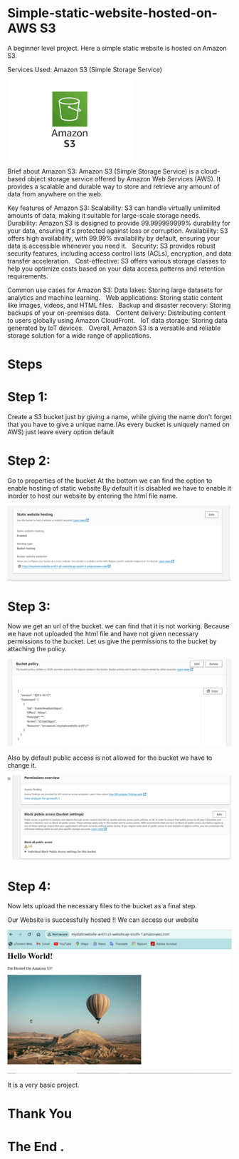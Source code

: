 # Simple-static-website-hosted-on-AWS S3
A beginner level project. 
Here a simple static website is hosted on Amazon S3.

Services Used:
Amazon S3 (Simple Storage Service)

![Amazon S3](https://github.com/AbdulR431/Simple-static-website-hosted-on-AWSS3/blob/main/Images/Amazon%20s3.png)

Brief about Amazon S3:
Amazon S3 (Simple Storage Service) is a cloud-based object storage service offered by Amazon Web Services (AWS). It provides a scalable and durable way to store and retrieve any amount of data from anywhere on the web.   

Key features of Amazon S3:
Scalability: S3 can handle virtually unlimited amounts of data, making it suitable for large-scale storage needs.   
Durability: Amazon S3 is designed to provide 99.999999999% durability for your data, ensuring it's protected against loss or corruption.
Availability: S3 offers high availability, with 99.99% availability by default, ensuring your data is accessible whenever you need it.   
Security: S3 provides robust security features, including access control lists (ACLs), encryption, and data transfer acceleration.   
Cost-effective: S3 offers various storage classes to help you optimize costs based on your data access patterns and retention requirements.   

Common use cases for Amazon S3:
Data lakes: Storing large datasets for analytics and machine learning.   
Web applications: Storing static content like images, videos, and HTML files.   
Backup and disaster recovery: Storing backups of your on-premises data.   
Content delivery: Distributing content to users globally using Amazon CloudFront.   
IoT data storage: Storing data generated by IoT devices.   
Overall, Amazon S3 is a versatile and reliable storage solution for a wide range of applications.   

# Steps
# Step 1:

Create a S3 bucket just by giving a name,
while giving the name don't forget that you have to give a unique name.(As every bucket is uniquely named on AWS)
just leave every option default


# Step 2:
 Go to properties of the bucket
 At the bottom we can find the option to enable hosting of static website
 By default it is disabled
 we have to enable it inorder to host our website by entering the html file name.

![Enabling Static website hosting](https://github.com/AbdulR431/Simple-static-website-hosted-on-AWSS3/blob/main/Images/s3%20bucket%20enabling%20static%20website%20hosting.PNG)

# Step 3:
 Now we get an url of the bucket.
 we can find that it is not working.
 Because we have not uploaded the html file and have not given necessary permissions to the bucket.
 Let us give the permissions to the bucket by attaching the policy.

 ![Attached policy](https://github.com/AbdulR431/Simple-static-website-hosted-on-AWSS3/blob/main/Images/S3%20bucket%20policy.PNG)

 Also by default public access is not allowed for the bucket we have to change it.

 ![unblocked the access to the S3 bucket](https://github.com/AbdulR431/Simple-static-website-hosted-on-AWSS3/blob/main/Images/S3%20bucket%20Access.PNG)

 # Step 4:
Now lets upload the necessary files to the bucket as a final step.

Our Website is successfully hosted !!
We can access our website 

![Final Output](https://github.com/AbdulR431/Simple-static-website-hosted-on-AWSS3/blob/main/Images/project%20output.PNG)

It is a very basic project.

# Thank You

# The End .
